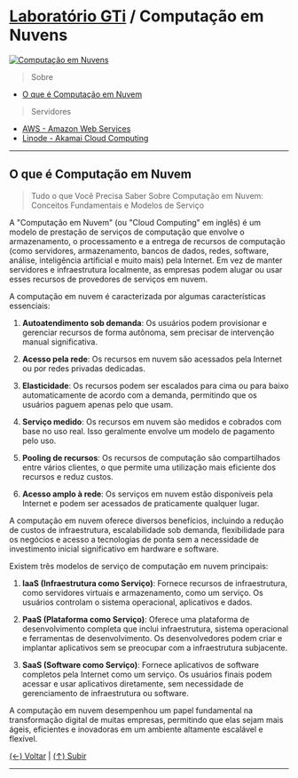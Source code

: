 # [Laboratório GTi](https://github.com/systemboys/GTi_Laboratory#laborat%C3%B3rio-gti "Laboratório GTi") / Computação em Nuvens

[![Computação em Nuvens](https://www.ascenderideias.com.br/blog/wp-content/uploads/2020/06/o-que-e-computacao-em-nuvem.jpg "Computação em Nuvens")](https://www.ascenderideias.com.br/blog/wp-content/uploads/2020/06/o-que-e-computacao-em-nuvem.jpg "Computação em Nuvens")

> Sobre

- [O que é Computação em Nuvem](# "O que é Computação em Nuvem")

> Servidores

- [AWS - Amazon Web Services](https://site.com#anchor-link-1 "AWS - Amazon Web Services")
- [Linode - Akamai Cloud Computing](https://site.com#anchor-link-1 "Linode - Akamai Cloud Computing")

---

## O que é Computação em Nuvem

> Tudo o que Você Precisa Saber Sobre Computação em Nuvem: Conceitos Fundamentais e Modelos de Serviço

A "Computação em Nuvem" (ou "Cloud Computing" em inglês) é um modelo de prestação de serviços de computação que envolve o armazenamento, o processamento e a entrega de recursos de computação (como servidores, armazenamento, bancos de dados, redes, software, análise, inteligência artificial e muito mais) pela Internet. Em vez de manter servidores e infraestrutura localmente, as empresas podem alugar ou usar esses recursos de provedores de serviços em nuvem.

A computação em nuvem é caracterizada por algumas características essenciais:

1. **Autoatendimento sob demanda**: Os usuários podem provisionar e gerenciar recursos de forma autônoma, sem precisar de intervenção manual significativa.

2. **Acesso pela rede**: Os recursos em nuvem são acessados pela Internet ou por redes privadas dedicadas.

3. **Elasticidade**: Os recursos podem ser escalados para cima ou para baixo automaticamente de acordo com a demanda, permitindo que os usuários paguem apenas pelo que usam.

4. **Serviço medido**: Os recursos em nuvem são medidos e cobrados com base no uso real. Isso geralmente envolve um modelo de pagamento pelo uso.

5. **Pooling de recursos**: Os recursos de computação são compartilhados entre vários clientes, o que permite uma utilização mais eficiente dos recursos e reduz custos.

6. **Acesso amplo à rede**: Os serviços em nuvem estão disponíveis pela Internet e podem ser acessados de praticamente qualquer lugar.

A computação em nuvem oferece diversos benefícios, incluindo a redução de custos de infraestrutura, escalabilidade sob demanda, flexibilidade para os negócios e acesso a tecnologias de ponta sem a necessidade de investimento inicial significativo em hardware e software.

Existem três modelos de serviço de computação em nuvem principais:

1. **IaaS (Infraestrutura como Serviço)**: Fornece recursos de infraestrutura, como servidores virtuais e armazenamento, como um serviço. Os usuários controlam o sistema operacional, aplicativos e dados.

2. **PaaS (Plataforma como Serviço)**: Oferece uma plataforma de desenvolvimento completa que inclui infraestrutura, sistema operacional e ferramentas de desenvolvimento. Os desenvolvedores podem criar e implantar aplicativos sem se preocupar com a infraestrutura subjacente.

3. **SaaS (Software como Serviço)**: Fornece aplicativos de software completos pela Internet como um serviço. Os usuários finais podem acessar e usar aplicativos diretamente, sem necessidade de gerenciamento de infraestrutura ou software.

A computação em nuvem desempenhou um papel fundamental na transformação digital de muitas empresas, permitindo que elas sejam mais ágeis, eficientes e inovadoras em um ambiente altamente escalável e flexível.

[(&larr;) Voltar](https://github.com/systemboys/GTi_Laboratory#laborat%C3%B3rio-gti "Voltar ao Sumário") | 
[(&uarr;) Subir](#assunto "Subir para o topo")

---